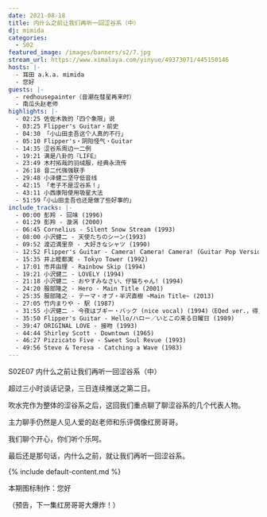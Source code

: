 ```yaml
---
date: 2021-08-18
title: 内什么之前让我们再听一回涩谷系（中）
dj: mimida
categories:
  - S02
featured_image: /images/banners/s2/7.jpg
stream_url: https://www.ximalaya.com/yinyue/49373071/445150146
hosts: |-
  - 耳田 a.k.a. mimida
  - 您好
guests: |-
  - redhousepainter（音潮在彗星再来时）
  - 南瓜头赵老师
highlights: |-
  - 02:25 佐佐木敦的「四个象限」说
  - 03:25 Flipper's Guitar・前史
  - 04:30 「小山田圭吾这个人真的不行」
  - 05:10 Flipper's・阴阳怪气・Guitar
  - 14:35 涩谷系周边一二例
  - 19:21 满是八卦的『LIFE』
  - 23:49 木村拓哉的羽绒服，经典永流传
  - 26:18 音二代强强联手
  - 29:48 小泽健二坚守低音线
  - 42:15 「老子不是涩谷系！」
  - 43:11 小西康阳使用吸星大法
  - 51:59「小山田圭吾也还是做了些好事的」
include_tracks: |-
  - 00:00 彭羚 - 回味 (1996)
  - 01:29 彭羚 - 漩涡 (2000)
  - 06:45 Cornelius - Silent Snow Stream (1993)
  - 08:00 小沢健二 - 天使たちのシーン(1993)
  - 09:52 渡辺満里奈 - 大好きなシャツ (1990)
  - 12:52 Flipper's Guitar - Camera! Camera! Camera! (Guitar Pop Version) (1991)
  - 15:35 井上睦都実 - Tokyo Tower (1992)
  - 17:01 市井由理 - Rainbow Skip (1994)
  - 19:21 小沢健二 - LOVELY (1994)
  - 21:18 小沢健二 - おやすみなさい、仔猫ちゃん! (1994)
  - 24:20 服部隆之 - Hero - Main Title (2001)
  - 25:35 服部隆之 - テーマ・オブ・半沢直樹 ~Main Title~ (2013)
  - 27:05 竹内まりや - 駅 (1987)
  - 31:55 小沢健二 - 今夜はブギー・バック (nice vocal) (1994)（EQed ver.，得用耳机听）
  - 35:50 Flipper's Guitar - Hello/ハロー／いとこの来る日曜日 (1989)
  - 39:47 ORIGINAL LOVE - 接吻 (1993)
  - 44:44 Shirley Scott - Downtown (1965)
  - 46:27 Pizzicato Five - Sweet Soul Revue (1993)
  - 49:56 Steve & Teresa - Catching a Wave (1983)
---
```


S02E07 内什么之前让我们再听一回涩谷系（中）

超过三小时谈话记录，三日连续推送之第二日。

吹水完作为整体的涩谷系之后，这回我们重点聊了聊涩谷系的几个代表人物。

主力聊手仍然是人见人爱的赵老师和乐评偶像红房哥哥。

我们聊个开心，你们听个乐呵。

最后还是那句话，内什么之前，就让我们再听一回涩谷系。

{% include default-content.md %}

本期图标制作：您好

（预告，下一集红房哥哥大爆炸！）